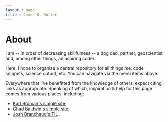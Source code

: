 ```yaml
---
layout : page
title : James K. Muller
---
```



[//]: # (example comment)
<!-- example comment -->


# About
I am -- in order of decreasing skillfulness -- a dog dad, partner, geoscientist 
and, among other things, an aspiring coder.


Here, I hope to organize a central repository for all things me: code snippets, 
science output, etc. You can navigate via the menu items above.


Everywhere that I've benefitted from the knowledge of others, expect 
citing links as appropriate. Speaking of which, inspiration & help for this 
page comes from various places, including:
- [Karl Broman's simple site](https://github.com/kbroman/simple_site); 
- [Chad Baldwin's simple site](https://github.com/chadbaldwin/simple-blog-bootstrap/); 
- [Josh Branchaud's TIL](https://github.com/jbranchaud/til/)
.


<!-- ![<< go back](..) -->
<!-- Ref: `github.com/jekyll/minima` -->
<!-- Functionality: put blank line between section headers & tables -->
<!-- Note: Jekyll header is optional -->
<!-- Style: 2 <cr> btwn end of one section and beginning of another -->
<!-- Style: 2 <cr> btwn paragrams within a section -->
<!-- Style: text should begin on line immediately following new heading -->
